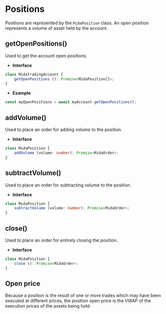 # Positions
Positions are represented by the `MidaPosition` class.
An open position represents a volume of asset held by the account.

## getOpenPositions()
Used to get the account open positions.

- **Interface**
```typescript
class MidaTradingAccount {
    getOpenPositions (): Promise<MidaPosition[]>;
}
```
- **Example**
```javascript
const myOpenPositions = await myAccount.getOpenPositions();
````

## addVolume()
Used to place an order for adding volume to the position.

- **Interface**
```typescript
class MidaPosition {
    addVolume (volume: number): Promise<MidaOrder>;
}
```

## subtractVolume()
Used to place an order for subtracting volume to the position.

- **Interface**
```typescript
class MidaPosition {
    subtractVolume (volume: number): Promise<MidaOrder>;
}
```

## close()
Used to place an order for entirely closing the position.

- **Interface**
```typescript
class MidaPosition {
    close (): Promise<MidaOrder>;
}
```

## Open price
Because a position is the result of one or more trades which may have been executed
at different prices, the position open price is the VWAP of the execution prices of the assets
being hold.
